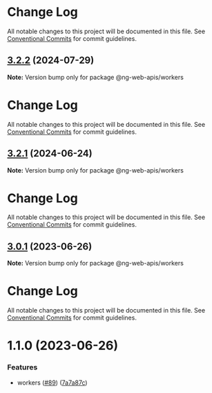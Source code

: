 # Change Log

All notable changes to this project will be documented in this file. See
[Conventional Commits](https://conventionalcommits.org) for commit guidelines.

## [3.2.2](https://github.com/tinkoff/ng-web-apis/compare/@ng-web-apis/workers@3.2.1...@ng-web-apis/workers@3.2.2) (2024-07-29)

**Note:** Version bump only for package @ng-web-apis/workers

# Change Log

All notable changes to this project will be documented in this file. See
[Conventional Commits](https://conventionalcommits.org) for commit guidelines.

## [3.2.1](https://github.com/tinkoff/ng-web-apis/compare/@ng-web-apis/workers@3.0.1...@ng-web-apis/workers@3.2.1) (2024-06-24)

**Note:** Version bump only for package @ng-web-apis/workers

# Change Log

All notable changes to this project will be documented in this file. See
[Conventional Commits](https://conventionalcommits.org) for commit guidelines.

## [3.0.1](https://github.com/tinkoff/ng-web-apis/compare/@ng-web-apis/workers@3.0.0...@ng-web-apis/workers@3.0.1) (2023-06-26)

**Note:** Version bump only for package @ng-web-apis/workers

# Change Log

All notable changes to this project will be documented in this file. See
[Conventional Commits](https://conventionalcommits.org) for commit guidelines.

# 1.1.0 (2023-06-26)

### Features

- workers ([#89](https://github.com/tinkoff/ng-web-apis/issues/89))
  ([7a7a87c](https://github.com/tinkoff/ng-web-apis/commit/7a7a87c3762a19567af35eab7adbf60fd5b647a3))
